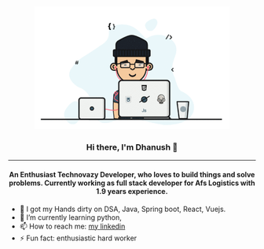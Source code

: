 <p align="center">
  <img src='https://github.com/dhanush1909/dhanush1909/blob/main/images/coder.gif' height=250>
  <h3 align="center">Hi there, I'm Dhanush 👋</h3>
</p>
<hr>

<h4 align="center">An Enthusiast Technovazy Developer, who loves to build things and solve problems. Currently working as full stack developer for Afs Logistics with 1.9 years experience.</h4>



- 🔭 I got my Hands dirty on DSA, Java, Spring boot, React, Vuejs.
- 🌱 I’m currently learning python, 
- 📫 How to reach me: [my linkedin](https://www.linkedin.com/in/dhanush-kumar/)
- ⚡ Fun fact: enthusiastic hard worker
